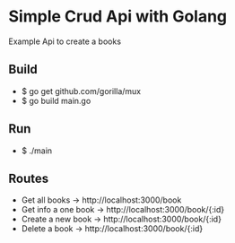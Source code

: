 # Simple Crud Api with Golang
Example Api to create a books

## Build
  - $ go get github.com/gorilla/mux
  - $ go build main.go

## Run 
  - $ ./main

## Routes
  - Get all books -> http://localhost:3000/book
  - Get info a one book -> http://localhost:3000/book/{:id}
  - Create a new book -> http://localhost:3000/book/{:id}
  - Delete a book -> http://localhost:3000/book/{:id}



